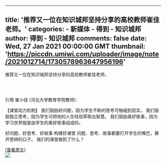 
---
title: '推荐又一位在知识城邦坚持分享的高校教师崔佳老师。'
categories: 
    - 新媒体
    - 得到 - 知识城邦
author: 得到 - 知识城邦
comments: false
date: Wed, 27 Jan 2021 00:00:00 GMT
thumbnail: 'https://piccdn.umiwi.com/uploader/image/note/2021012714/1730578963647956196'
---

<div>   
<p>推荐又一位在知识城邦坚持分享的高校教师崔佳老师。</p><br><br><p>引用 崔小佳 (河北大学教育学院教师):</p><p>【课堂动力机制】
我们鼓励好问题，因为学生不断的思考可触碰到现实。
我们鼓励独立思考，因为学生可把他的人生经验萃取出智慧。
我们鼓励美好故事，因为学习世界就是由学生的美好故事组成的。</p><p>好问题、好思考、好故事
构建好课堂
问题、思考、故事都要打开学生的嘴巴，撕开思辨的口子。
我们的课堂做到了什么？</p> <a href="https://www.dedao.cn/knowledge/note/jJgrq6OQdnoYOrPGQarlm12ZL4KkAP">[查看原文]</a><br><img src="https://piccdn.umiwi.com/uploader/image/note/2021012714/1730578963647956196" referrerpolicy="no-referrer">  
</div>
            
